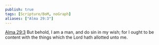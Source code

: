 ```yaml
---
publish: true
tags: [Scripture/BoM, noGraph]
aliases: ["Alma 29:3"]
---
```

[Alma 29:3](https://churchofjesuschrist.org/study/scriptures/bofm/alma/29?lang=eng&id=p3#p3) But behold, I am a man, and do sin in my wish; for I ought to be content with the things which the Lord hath allotted unto me.

